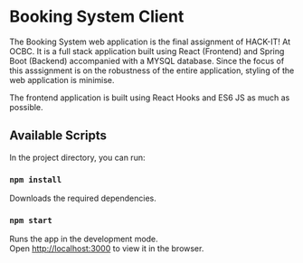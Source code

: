 # Booking System Client

The Booking System web application is the final assignment of HACK-IT! At OCBC. It is a full stack application built using React (Frontend) and Spring Boot (Backend) accompanied with a MYSQL database. Since the focus of this asssignment is on the robustness of the entire application, styling of the web application is minimise. 

The frontend application is built using React Hooks and ES6 JS as much as possible. 

## Available Scripts

In the project directory, you can run:

### `npm install`

Downloads the required dependencies.

### `npm start`

Runs the app in the development mode.\
Open [http://localhost:3000](http://localhost:3000) to view it in the browser.
